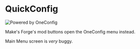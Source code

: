 # QuickConfig

![Powered by OneConfig](https://polyfrost.org/img/cozy_vector.svg)

Make's Forge's mod buttons open the OneConfig menu instead.

Main Menu screen is *very* buggy.
